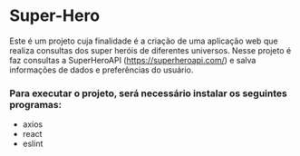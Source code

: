 # Super-Hero

Este é um projeto cuja finalidade é a criação de uma aplicação web que realiza consultas dos super heróis de diferentes universos. Nesse projeto é faz consultas a SuperHeroAPI (https://superheroapi.com/) e salva informações de dados e preferências do usuário.



### Para executar o projeto, será necessário instalar os seguintes programas:

* axios
* react
* eslint



